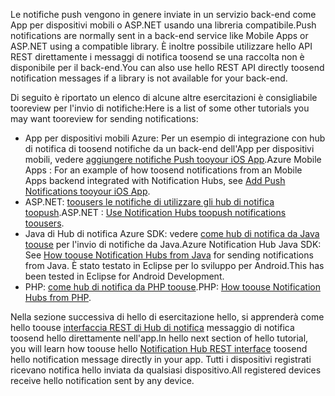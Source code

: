 

<span data-ttu-id="63cf8-101">Le notifiche push vengono in genere inviate in un servizio back-end come App per dispositivi mobili o ASP.NET usando una libreria compatibile.</span><span class="sxs-lookup"><span data-stu-id="63cf8-101">Push notifications are normally sent in a back-end service like Mobile Apps or ASP.NET using a compatible library.</span></span> <span data-ttu-id="63cf8-102">È inoltre possibile utilizzare hello API REST direttamente i messaggi di notifica toosend se una raccolta non è disponibile per il back-end.</span><span class="sxs-lookup"><span data-stu-id="63cf8-102">You can also use hello REST API directly toosend notification messages if a library is not available for your back-end.</span></span> 

<span data-ttu-id="63cf8-103">Di seguito è riportato un elenco di alcune altre esercitazioni è consigliabile tooreview per l'invio di notifiche:</span><span class="sxs-lookup"><span data-stu-id="63cf8-103">Here is a list of some other tutorials you may want tooreview for sending notifications:</span></span>

* <span data-ttu-id="63cf8-104">App per dispositivi mobili Azure: Per un esempio di integrazione con hub di notifica di toosend notifiche da un back-end dell'App per dispositivi mobili, vedere [aggiungere notifiche Push tooyour iOS App](../articles/app-service-mobile/app-service-mobile-ios-get-started-push.md).</span><span class="sxs-lookup"><span data-stu-id="63cf8-104">Azure Mobile Apps : For an example of how toosend notifications from an Mobile Apps backend integrated with Notification Hubs, see [Add Push Notifications tooyour iOS App](../articles/app-service-mobile/app-service-mobile-ios-get-started-push.md).</span></span>  
* <span data-ttu-id="63cf8-105">ASP.NET: [toousers le notifiche di utilizzare gli hub di notifica toopush](../articles/notification-hubs/notification-hubs-aspnet-backend-ios-apple-apns-notification.md).</span><span class="sxs-lookup"><span data-stu-id="63cf8-105">ASP.NET : [Use Notification Hubs toopush notifications toousers](../articles/notification-hubs/notification-hubs-aspnet-backend-ios-apple-apns-notification.md).</span></span>
* <span data-ttu-id="63cf8-106">Java di Hub di notifica Azure SDK: vedere [come hub di notifica da Java toouse](../articles/notification-hubs/notification-hubs-java-push-notification-tutorial.md) per l'invio di notifiche da Java.</span><span class="sxs-lookup"><span data-stu-id="63cf8-106">Azure Notification Hub Java SDK: See [How toouse Notification Hubs from Java](../articles/notification-hubs/notification-hubs-java-push-notification-tutorial.md) for sending notifications from Java.</span></span> <span data-ttu-id="63cf8-107">È stato testato in Eclipse per lo sviluppo per Android.</span><span class="sxs-lookup"><span data-stu-id="63cf8-107">This has been tested in Eclipse for Android Development.</span></span>
* <span data-ttu-id="63cf8-108">PHP: [come hub di notifica da PHP toouse](../articles/notification-hubs/notification-hubs-php-push-notification-tutorial.md).</span><span class="sxs-lookup"><span data-stu-id="63cf8-108">PHP: [How toouse Notification Hubs from PHP](../articles/notification-hubs/notification-hubs-php-push-notification-tutorial.md).</span></span>

<span data-ttu-id="63cf8-109">Nella sezione successiva di hello di esercitazione hello, si apprenderà come hello toouse [interfaccia REST di Hub di notifica](http://msdn.microsoft.com/library/windowsazure/dn223264.aspx) messaggio di notifica toosend hello direttamente nell'app.</span><span class="sxs-lookup"><span data-stu-id="63cf8-109">In hello next section of hello tutorial, you will learn how toouse hello [Notification Hub REST interface](http://msdn.microsoft.com/library/windowsazure/dn223264.aspx) toosend hello notification message directly in your app.</span></span> <span data-ttu-id="63cf8-110">Tutti i dispositivi registrati ricevano notifica hello inviata da qualsiasi dispositivo.</span><span class="sxs-lookup"><span data-stu-id="63cf8-110">All registered devices receive hello notification sent by any device.</span></span>  

